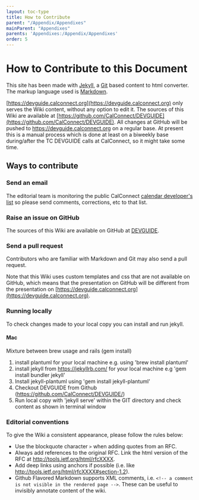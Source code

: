 ```yaml
---
layout: toc-type
title: How to Contribute
parent: "/Appendix/Appendixes"
mainParent: "Appendixes"
parents: 'Appendixes:/Appendix/Appendixes'
order: 5
---
```


# How to Contribute to this Document

This site has been made with [Jekyll](https://jekyllrb.com/), a [Git](http://git-scm.com/) based content to html converter. The markup language used is [Markdown](http://daringfireball.net/projects/markdown/syntax).

[https://devguide.calconnect.org](https://devguide.calconnect.org) only serves the Wiki content, without any option to edit it. The sources of this Wiki are available at [https://github.com/CalConnect/DEVGUIDE](https://github.com/CalConnect/DEVGUIDE). All changes at GitHub will be pushed to https://devguide.calconnect.org on a regular base. At present this is a manual process which is done at least on a biweekly base during/after the TC DEVGUIDE calls at CalConnect, so it might take some time.

## Ways to contribute

### Send an email

The editorial team is monitoring the public CalConnect [calendar developer's list](http://lists.calconnect.org/listinfo.cgi/caldeveloper-l-calconnect.org) so please send comments, corrections, etc to that list.

### Raise an issue on GitHub

The sources of this Wiki are available on GitHub at [DEVGUIDE](https://github.com/CalConnect/DEVGUIDE/issues).

### Send a pull request

Contributors who are familiar with Markdown and Git may also send a pull request.

Note that this Wiki uses custom templates and css that are not available on GitHub, which means that the presentation on GitHub will be different from the presentation on [https://devguide.calconnect.org](https://devguide.calconnect.org).

### Running locally

To check changes made to your local copy you can install and run jekyll.

#### Mac
Mixture between brew usage and rails (gem install)

1. install plantuml for your local machine e.g. using 'brew install plantuml'
2. install jekyll from https://jekyllrb.com/ for your local machine e.g 'gem install bundler jekyll'
3. Install jekyll-plantuml using 'gem install jekyll-plantuml'
4. Checkout DEVGUIDE from Github (https://github.com/CalConnect/DEVGUIDE/)
5. Run local copy with 'jekyll serve' within the GIT directory and check content as shown in terminal window

### Editorial conventions

To give the Wiki a consistent appearance, please follow the rules below:

* Use the blockquote character `>` when adding quotes from an RFC.
* Always add references to the original RFC. Link the html version of the RFC at http://tools.ietf.org/html/rfcXXXX.
* Add deep links using anchors if possible (i.e. like http://tools.ietf.org/html/rfcXXXX#section-1.2).
* Github Flavored Markdown supports XML comments, i.e. `<!-- a comment is not visible in the rendered page -->`. These can be useful to invisibly annotate content of the wiki.

